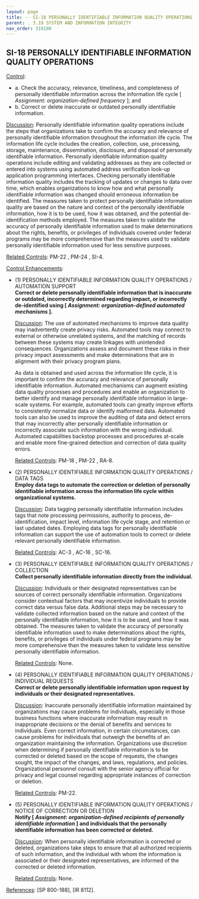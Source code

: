 ```yaml
---
layout: page
title: -- SI-18 PERSONALLY IDENTIFIABLE INFORMATION QUALITY OPERATIONS 
parent: . 3.19 SYSTEM AND INFORMATION INTEGRITY 
nav_order: 319180 
---
```


## SI-18 PERSONALLY IDENTIFIABLE INFORMATION QUALITY OPERATIONS

<ins>Control</ins>:
   
* a. Check the accuracy, relevance, timeliness, and completeness of personally identifiable information across the information life cycle [ _Assignment: organization-defined frequency_ ]; and
* b. Correct or delete inaccurate or outdated personally identifiable information.

<ins>Discussion</ins>: Personally identifiable information quality operations include the steps that organizations take to confirm the accuracy and relevance of personally identifiable information throughout the information life cycle. The information life cycle includes the creation, collection, use, processing, storage, maintenance, dissemination, disclosure, and disposal of personally identifiable information. Personally identifiable information quality operations include editing and validating addresses as they are collected or entered into systems using automated address verification look-up application programming interfaces. Checking personally identifiable information quality includes the tracking of updates or changes to data over time, which enables organizations to know how and what personally identifiable information was changed should erroneous information be identified. The measures taken to protect personally identifiable information quality are based on the nature and context of the personally identifiable information, how it is to be used, how it was obtained, and the potential de-identification methods employed. The measures taken to validate the accuracy of personally identifiable information used to make determinations about the rights, benefits, or privileges of individuals covered under federal programs may be more comprehensive than the measures used to validate personally identifiable information used for less sensitive purposes.

<ins>Related Controls</ins>: PM-22 , PM-24 , SI-4.

<ins>Control Enhancements</ins>:
   
* (1) PERSONALLY IDENTIFIABLE INFORMATION QUALITY OPERATIONS / AUTOMATION SUPPORT<br>
**Correct or delete personally identifiable information that is inaccurate or outdated, incorrectly determined regarding impact, or incorrectly de-identified using [ _Assignment: organization-defined automated mechanisms_ ].**

    <ins>Discussion</ins>: The use of automated mechanisms to improve data quality may inadvertently create privacy risks. Automated tools may connect to external or otherwise unrelated systems, and the matching of records between these systems may create linkages with unintended consequences. Organizations assess and document these risks in their privacy impact assessments and make determinations that are in alignment with their privacy program plans.

    As data is obtained and used across the information life cycle, it is important to confirm the accuracy and relevance of personally identifiable information. Automated mechanisms can augment existing data quality processes and procedures and enable an organization to better identify and manage personally identifiable information in large-scale systems. For example, automated tools can greatly improve efforts to consistently normalize data or identify malformed data. Automated tools can also be used to improve the auditing of data and detect errors that may incorrectly alter personally identifiable information or incorrectly associate such information with the wrong individual. Automated capabilities backstop processes and procedures at-scale and enable more fine-grained detection and correction of data quality errors.

    <ins>Related Controls</ins>: PM-18 , PM-22 , RA-8.
   
* (2) PERSONALLY IDENTIFIABLE INFORMATION QUALITY OPERATIONS / DATA TAGS<br>
**Employ data tags to automate the correction or deletion of personally identifiable information across the information life cycle within organizational systems.**

    <ins>Discussion</ins>: Data tagging personally identifiable information includes tags that note processing permissions, authority to process, de-identification, impact level, information life cycle stage, and retention or last updated dates. Employing data tags for personally identifiable information can support the use of automation tools to correct or delete relevant personally identifiable information.

    <ins>Related Controls</ins>: AC-3 , AC-16 , SC-16.
   
* (3) PERSONALLY IDENTIFIABLE INFORMATION QUALITY OPERATIONS / COLLECTION<br>
**Collect personally identifiable information directly from the individual.**

    <ins>Discussion</ins>: Individuals or their designated representatives can be sources of correct personally identifiable information. Organizations consider contextual factors that may incentivize individuals to provide correct data versus false data. Additional steps may be necessary to validate collected information based on the nature and context of the personally identifiable information, how it is to be used, and how it was obtained. The measures taken to validate the accuracy of personally identifiable information used to make determinations about the rights, benefits, or privileges of individuals under federal programs may be more comprehensive than the measures taken to validate less sensitive personally identifiable information.

    <ins>Related Controls</ins>: None.
   
* (4) PERSONALLY IDENTIFIABLE INFORMATION QUALITY OPERATIONS / INDIVIDUAL REQUESTS<br>
**Correct or delete personally identifiable information upon request by individuals or their designated representatives.**

    <ins>Discussion</ins>: Inaccurate personally identifiable information maintained by organizations may cause problems for individuals, especially in those business functions where inaccurate information may result in inappropriate decisions or the denial of benefits and services to individuals. Even correct information, in certain circumstances, can cause problems for individuals that outweigh the benefits of an organization maintaining the information. Organizations use discretion when determining if personally identifiable information is to be corrected or deleted based on the scope of requests, the changes sought, the impact of the changes, and laws, regulations, and policies. Organizational personnel consult with the senior agency official for privacy and legal counsel regarding appropriate instances of correction or deletion.

    <ins>Related Controls</ins>: PM-22.
   
* (5) PERSONALLY IDENTIFIABLE INFORMATION QUALITY OPERATIONS / NOTICE OF CORRECTION OR DELETION<br>
**Notify [ _Assignment: organization-defined recipients of personally identifiable information_ ] and individuals that the personally identifiable information has been corrected or deleted.**

    <ins>Discussion</ins>: When personally identifiable information is corrected or deleted, organizations take steps to ensure that all authorized recipients of such information, and the individual with whom the information is associated or their designated representatives, are informed of the corrected or deleted information.

    <ins>Related Controls</ins>: None.

<ins>References</ins>: [SP 800-188], [IR 8112].
